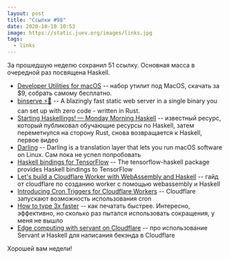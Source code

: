 ```yaml
---
layout: post
title: "Ссылки #98"
date: 2020-10-10 10:53
image: https://static.juev.org/images/links.jpg
tags:
  - links
---
```

За прошедшую неделю сохранил 51 ссылку. Основная масса в очередной раз посвящена
Haskell.

* [Developer Utilities for macOS](https://devutils.app/) -- набор утилит под
  MacOS, скачать за $9, собрать самому бесплатно.
* [binserve ⚡🦀](https://github.com/mufeedvh/binserve) -- A blazingly fast
  static web server in a single binary you can set up with zero code - written
  in Rust.
* [Starting Haskellings! — Monday Morning
  Haskell](https://mmhaskell.com/blog/2020/10/5/starting-haskellings) --
  известный ресурс, который публиковал обучающие ресурсы по Haskell, затем
  переметнулся на сторону Rust, снова возвращается к Haskell, первое видео
* [Darling](https://www.darlinghq.org/) -- Darling is a translation layer that
  lets you run macOS software on Linux. Сам пока не успел попробовать
* [Haskell bindings for TensorFlow](https://github.com/tensorflow/haskell) --
  The tensorflow-haskell package provides Haskell bindings to TensorFlow
* [Let's build a Cloudflare Worker with WebAssembly and
  Haskell](https://blog.cloudflare.com/cloudflare-worker-with-webassembly-and-haskell/)
  -- гайд от cloudflare по созданию worker с помощью webassembly и Haskell
* [Introducing Cron Triggers for Cloudflare
  Workers](https://blog.cloudflare.com/introducing-cron-triggers-for-cloudflare-workers/)
  -- Cloudflare запускают возможность использования cron
* [How to type 3x faster](https://vasilishynkarenka.com/how-to-type-3x-faster/)
  -- как печатать быстрее. Интересно, эффективно, но сколько раз пытался
  использовать сокращения, у меня не вышло
* [Edge computing with servant on
  Cloudflare](https://www.tweag.io/blog/2020-10-09-asterius-cloudflare-worker/)
  -- про использование Servant и Haskell для написания бекэнда в Cloudflare

Хорошей вам недели!